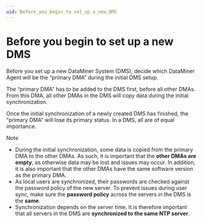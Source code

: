 ```yaml
---
uid: Before_you_begin_to_set_up_a_new_DMS
---
```


# Before you begin to set up a new DMS

Before you set up a new DataMiner System (DMS), decide which DataMiner Agent will be the “primary DMA” during the initial DMS setup.

The “primary DMA” has to be added to the DMS first, before all other DMAs. From this DMA, all other DMAs in the DMS will copy data during the initial synchronization.

Once the initial synchronization of a newly created DMS has finished, the “primary DMA” will lose its primary status. In a DMS, all are of equal importance.

> [!NOTE]
>
> - During the initial synchronization, some data is copied from the primary DMA to the other DMAs. As such, it is important that the **other DMAs are empty**, as otherwise data may be lost and issues may occur. In addition, it is also important that the other DMAs have the same software version as the primary DMA.
> - As local users are synchronized, their passwords are checked against the password policy of the new server. To prevent issues during user sync, make sure the **password policy** across the servers in the DMS is the **same**.
> - Synchronization depends on the server time. It is therefore important that all servers in the DMS are **synchronized to the same NTP server**.
